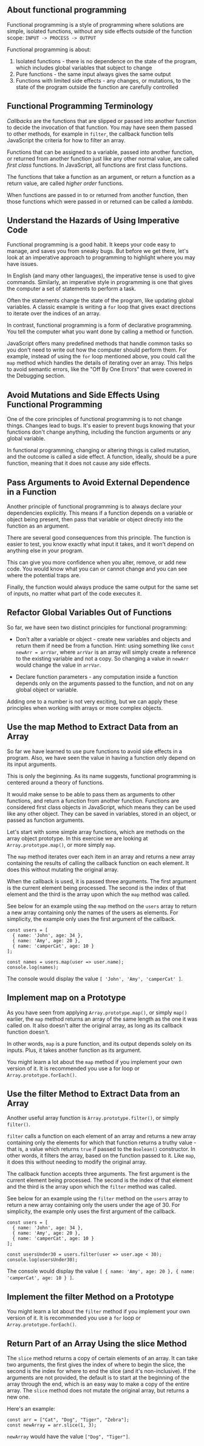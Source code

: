 ## About functional programming
Functional programming is a style of programming where solutions are simple, isolated functions, without any side effects outside of the function scope: `INPUT -> PROCESS -> OUTPUT`

Functional programming is about:

<ol>
  <li>Isolated functions - there is no dependence on the state of the program, which includes global variables that subject to change</li>
  <li>Pure functions - the same input always gives the same output</li>
  <li>Functions with limited side effects - any changes, or mutations, to the state of the program outside the function are carefully controlled</li>
</ol>

## Functional Programming Terminology
*Callbacks* are the functions that are slipped or passed into another function to decide the invocation of that function. You may have seen them passed to other methods, for example in `filter`, the callback function tells JavaScript the criteria for how to filter an array.

Functions that can be assigned to a variable, passed into another function, or returned from another function just like any other normal value, are called *first class* functions. In JavaScript, all functions are first class functions.

The functions that take a function as an argument, or return a function as a return value, are called *higher order* functions.

When functions are passed in to or returned from another function, then those functions which were passed in or returned can be called a *lambda*.

## Understand the Hazards of Using Imperative Code
Functional programming is a good habit. It keeps your code easy to manage, and saves you from sneaky bugs. But before we get there, let's look at an imperative approach to programming to highlight where you may have issues.

In English (and many other languages), the imperative tense is used to give commands. Similarly, an imperative style in programming is one that gives the computer a set of statements to perform a task.

Often the statements change the state of the program, like updating global variables. A classic example is writing a `for` loop that gives exact directions to iterate over the indices of an array.

In contrast, functional programming is a form of declarative programming. You tell the computer what you want done by calling a method or function.

JavaScript offers many predefined methods that handle common tasks so you don't need to write out how the computer should perform them. For example, instead of using the `for` loop mentioned above, you could call the `map` method which handles the details of iterating over an array. This helps to avoid semantic errors, like the "Off By One Errors" that were covered in the Debugging section.

## Avoid Mutations and Side Effects Using Functional Programming
One of the core principles of functional programming is to not change things. Changes lead to bugs. It's easier to prevent bugs knowing that your functions don't change anything, including the function arguments or any global variable.

In functional programming, changing or altering things is called mutation, and the outcome is called a side effect. A function, ideally, should be a pure function, meaning that it does not cause any side effects.

## Pass Arguments to Avoid External Dependence in a Function
Another principle of functional programming is to always declare your dependencies explicitly. This means if a function depends on a variable or object being present, then pass that variable or object directly into the function as an argument.

There are several good consequences from this principle. The function is easier to test, you know exactly what input it takes, and it won't depend on anything else in your program.

This can give you more confidence when you alter, remove, or add new code. You would know what you can or cannot change and you can see where the potential traps are.

Finally, the function would always produce the same output for the same set of inputs, no matter what part of the code executes it.

## Refactor Global Variables Out of Functions
So far, we have seen two distinct principles for functional programming:

- Don't alter a variable or object - create new variables and objects and return them if need be from a function. Hint: using something like `const newArr = arrVar`, where `arrVar` is an array will simply create a reference to the existing variable and not a copy. So changing a value in `newArr` would change the value in `arrVar`.

- Declare function parameters - any computation inside a function depends only on the arguments passed to the function, and not on any global object or variable.

Adding one to a number is not very exciting, but we can apply these principles when working with arrays or more complex objects.

## Use the map Method to Extract Data from an Array
So far we have learned to use pure functions to avoid side effects in a program. Also, we have seen the value in having a function only depend on its input arguments.

This is only the beginning. As its name suggests, functional programming is centered around a theory of functions.

It would make sense to be able to pass them as arguments to other functions, and return a function from another function. Functions are considered first class objects in JavaScript, which means they can be used like any other object. They can be saved in variables, stored in an object, or passed as function arguments.

Let's start with some simple array functions, which are methods on the array object prototype. In this exercise we are looking at `Array.prototype.map()`, or more simply `map`.

The `map` method iterates over each item in an array and returns a new array containing the results of calling the callback function on each element. It does this without mutating the original array.

When the callback is used, it is passed three arguments. The first argument is the current element being processed. The second is the index of that element and the third is the array upon which the `map` method was called.

See below for an example using the `map` method on the `users` array to return a new array containing only the names of the users as elements. For simplicity, the example only uses the first argument of the callback.
```
const users = [
  { name: 'John', age: 34 },
  { name: 'Amy', age: 20 },
  { name: 'camperCat', age: 10 }
];

const names = users.map(user => user.name);
console.log(names);
```
The console would display the value  `[ 'John', 'Amy', 'camperCat' ]`.

## Implement map on a Prototype
As you have seen from applying `Array.prototype.map()`, or simply `map()` earlier, the `map` method returns an array of the same length as the one it was called on. It also doesn't alter the original array, as long as its callback function doesn't.

In other words, `map` is a pure function, and its output depends solely on its inputs. Plus, it takes another function as its argument.

You might learn a lot about the `map` method if you implement your own version of it. It is recommended you use a for loop or `Array.prototype.forEach()`.

## Use the filter Method to Extract Data from an Array
Another useful array function is `Array.prototype.filter()`, or simply `filter()`.

`filter` calls a function on each element of an array and returns a new array containing only the elements for which that function returns a truthy value - that is, a value which returns `true` if passed to the `Boolean()` constructor. In other words, it filters the array, based on the function passed to it. Like `map`, it does this without needing to modify the original array.

The callback function accepts three arguments. The first argument is the current element being processed. The second is the index of that element and the third is the array upon which the `filter` method was called.

See below for an example using the `filter` method on the `users` array to return a new array containing only the users under the age of 30. For simplicity, the example only uses the first argument of the callback.
```
const users = [
  { name: 'John', age: 34 },
  { name: 'Amy', age: 20 },
  { name: 'camperCat', age: 10 }
];

const usersUnder30 = users.filter(user => user.age < 30);
console.log(usersUnder30); 
```
The console would display the value `[ { name: 'Amy', age: 20 }, { name: 'camperCat', age: 10 } ]`.

## Implement the filter Method on a Prototype
You might learn a lot about the `filter` method if you implement your own version of it. It is recommended you use a `for` loop or `Array.prototype.forEach()`.

## Return Part of an Array Using the slice Method
The `slice` method returns a copy of certain elements of an array. It can take two arguments, the first gives the index of where to begin the slice, the second is the index for where to end the slice (and it's non-inclusive). If the arguments are not provided, the default is to start at the beginning of the array through the end, which is an easy way to make a copy of the entire array. The `slice` method does not mutate the original array, but returns a new one.

Here's an example:
```
const arr = ["Cat", "Dog", "Tiger", "Zebra"];
const newArray = arr.slice(1, 3);
```
`newArray` would have the value `["Dog", "Tiger"]`.